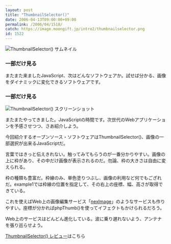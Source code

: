 ```yaml
---
layout: post
title: "ThumbnailSelector()"
date: 2006-04-13T09:00:00+09:00
permalink: /2006/04/1518/
catch: https://image.moongift.jp/intro2/thumbnailselector.png
id: 1522
---
```

 ![ThumbnailSelector() サムネイル](https://image.moongift.jp/intro2/thumbnailselector.t.png "ThumbnailSelector() サムネイル")
  

### 一部だけ見る
  
またまた来ましたJavaScript、次はどんなソフトウェアか。試せば分かる、画像をダイナミックに変化できるソフトウェアです。  
<!--more-->  

### 一部だけ見る
  

![ThumbnailSelector() スクリーンショット](https://image.moongift.jp/intro2/thumbnailselector.png "ThumbnailSelector() スクリーンショット")

  

またまたやってきました。JavaScriptの時間です。次世代のWebアプリケーションを予感させつつ、さあ紹介しよう。

  

今回紹介するオープンソース・ソフトウェアはThumbnailSelector()、画像の一部選択が出来るJavaScriptだ。

  

言葉ではきっと伝えきれない。触ってみてもらうのが一番分かりやすい。画像の上に枠があり、その中だけ画像が表示されるのだ。勿論、枠の大きさは自由に変えられる。

  

枠の種類も豊富だ。枠線のみ、単色塗りつぶし、画像の利用など何でもござれだ。example1では枠線の位置を指定して、その右上の座標、幅、高さが取得できている。

  

これを使えばWeb上の画像編集サービス「[nexImage](http://www.neximage.com/en/home/)」のようなサービスも作りやすい。座標が分かればphpThumb()を使ってイフェクトもかけられるだろう。

  

Web上のサービスはどんどん進化している。波に乗り遅れないよう、アンテナを張り巡らせよう。

  

[ThumbnailSelector() レビュー](http://oss.moongift.jp/review/i-1523.html)はこちら

